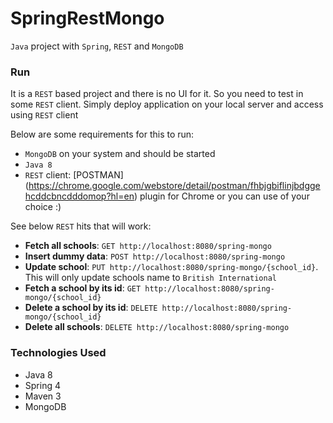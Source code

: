 # SpringRestMongo
`Java` project with `Spring`, `REST` and `MongoDB`

### Run
It is a `REST` based project and there is no UI for it.
So you need to test in some `REST` client. 
Simply deploy application on your local server and access using `REST` client

Below are some requirements for this to run:

* `MongoDB` on your system and should be started
* `Java 8`
* `REST` client: [POSTMAN] (https://chrome.google.com/webstore/detail/postman/fhbjgbiflinjbdggehcddcbncdddomop?hl=en) plugin for Chrome or you can use of your choice :)

See below `REST` hits that will work:
* **Fetch all schools**: `GET http://localhost:8080/spring-mongo`
* **Insert dummy data**: `POST http://localhost:8080/spring-mongo`
* **Update school**: `PUT http://localhost:8080/spring-mongo/{school_id}`. This will only update schools name to `British International`
* **Fetch a school by its id**: `GET http://localhost:8080/spring-mongo/{school_id}`
* **Delete a school by its id**: `DELETE http://localhost:8080/spring-mongo/{school_id}`
* **Delete all schools**: `DELETE http://localhost:8080/spring-mongo`

### Technologies Used
* Java 8
* Spring 4
* Maven 3
* MongoDB 
